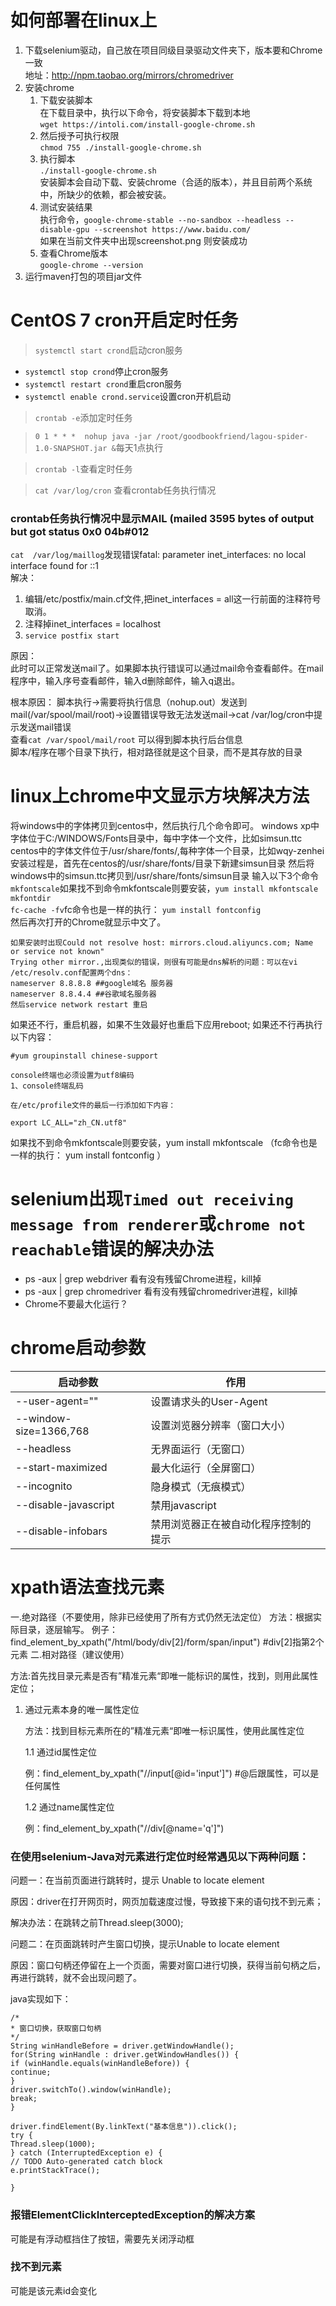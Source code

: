 # 如何部署在linux上 
1. 下载selenium驱动，自己放在项目同级目录驱动文件夹下，版本要和Chrome一致  
    地址：http://npm.taobao.org/mirrors/chromedriver  
2. 安装chrome  
    1. 下载安装脚本  
    在下载目录中，执行以下命令，将安装脚本下载到本地  
    `wget https://intoli.com/install-google-chrome.sh`  
    2. 然后授予可执行权限  
    `chmod 755 ./install-google-chrome.sh`  
    3. 执行脚本  
    `./install-google-chrome.sh`  
    安装脚本会自动下载、安装chrome（合适的版本），并且目前两个系统中，所缺少的依赖，都会被安装。  
    4. 测试安装结果  
    执行命令，`google-chrome-stable --no-sandbox --headless --disable-gpu --screenshot https://www.baidu.com/`  
    如果在当前文件夹中出现screenshot.png  则安装成功
    5. 查看Chrome版本  
    `google-chrome --version`  
3. 运行maven打包的项目jar文件
# CentOS 7 cron开启定时任务
> `systemctl start crond`启动cron服务   


- `systemctl stop crond`停止cron服务
- `systemctl restart crond`重启cron服务
- `systemctl enable crond.service`设置cron开机启动
> `crontab -e`添加定时任务  

> `0 1 * * *  nohup java -jar /root/goodbookfriend/lagou-spider-1.0-SNAPSHOT.jar &`每天1点执行  

> `crontab -l`查看定时任务

> `cat /var/log/cron` 查看crontab任务执行情况

### crontab任务执行情况中显示MAIL (mailed 3595 bytes of output but got status 0x0 04b#012  
`cat  /var/log/maillog`发现错误fatal: parameter inet_interfaces: no local interface found for ::1  
解决：  
1. 编辑/etc/postfix/main.cf文件,把inet_interfaces = all这一行前面的注释符号取消。
2. 注释掉inet_interfaces = localhost
3. `service postfix start`  

原因：  
此时可以正常发送mail了。如果脚本执行错误可以通过mail命令查看邮件。在mail程序中，输入序号查看邮件，输入d删除邮件，输入q退出。

根本原因：
脚本执行->需要将执行信息（nohup.out）发送到mail(/var/spool/mail/root)->设置错误导致无法发送mail->cat /var/log/cron中提示发送mail错误  
查看`cat /var/spool/mail/root` 可以得到脚本执行后台信息  
脚本/程序在哪个目录下执行，相对路径就是这个目录，而不是其存放的目录







# linux上chrome中文显示方块解决方法
将windows中的字体拷贝到centos中，然后执行几个命令即可。
windows xp中字体位于C:/WINDOWS/Fonts目录中，每中字体一个文件，比如simsun.ttc
centos中的字体文件位于/usr/share/fonts/,每种字体一个目录，比如wqy-zenhei
安装过程是，首先在centos的/usr/share/fonts/目录下新建simsun目录
然后将windows中的simsun.ttc拷贝到/usr/share/fonts/simsun目录
输入以下3个命令  
`mkfontscale`如果找不到命令mkfontscale则要安装，`yum install mkfontscale`  
`mkfontdir`  
`fc-cache -fv`fc命令也是一样的执行： `yum install fontconfig`   
然后再次打开的Chrome就显示中文了。 
```
如果安装时出现Could not resolve host: mirrors.cloud.aliyuncs.com; Name or service not known"
Trying other mirror.,出现类似的错误，则很有可能是dns解析的问题：可以在vi /etc/resolv.conf配置两个dns：
nameserver 8.8.8.8 ##google域名 服务器
nameserver 8.8.4.4 ##谷歌域名服务器  
然后service network restart 重启
```
如果还不行，重启机器，如果不生效最好也重启下应用reboot;
如果还不行再执行以下内容：
```$xslt
#yum groupinstall chinese-support
 
console终端也必须设置为utf8编码
1、console终端乱码
 
在/etc/profile文件的最后一行添加如下内容：
 
export LC_ALL="zh_CN.utf8"
```



如果找不到命令mkfontscale则要安装，yum install mkfontscale （fc命令也是一样的执行： yum install fontconfig ）
# selenium出现`Timed out receiving message from renderer`或`chrome not reachable`错误的解决办法
- ps -aux  | grep webdriver 看有没有残留Chrome进程，kill掉
- ps -aux  | grep chromedriver 看有没有残留chromedriver进程，kill掉
- Chrome不要最大化运行？
# chrome启动参数
|启动参数 |	作用|
|  ----  | ----  |
|--user-agent="" |	设置请求头的User-Agent|
|--window-size=1366,768 	|设置浏览器分辨率（窗口大小）|
|--headless |	无界面运行（无窗口）|
|--start-maximized |	最大化运行（全屏窗口）|
|--incognito |	隐身模式（无痕模式）|
|--disable-javascript 	|禁用javascript|
|--disable-infobars 	|禁用浏览器正在被自动化程序控制的提示|
# xpath语法查找元素
一.绝对路径（不要使用，除非已经使用了所有方式仍然无法定位）
方法：根据实际目录，逐层输写。
例子： find_element_by_xpath("/html/body/div[2]/form/span/input") #div[2]指第2个元素
二.相对路径（建议使用）

方法:首先找目录元素是否有”精准元素“即唯一能标识的属性，找到，则用此属性定位；

1. 通过元素本身的唯一属性定位

   方法：找到目标元素所在的”精准元素“即唯一标识属性，使用此属性定位

    1.1 通过id属性定位

      例：find_element_by_xpath("//input[@id='input']")        #@后跟属性，可以是任何属性

    1.2 通过name属性定位

      例：find_element_by_xpath("//div[@name='q']")
      
  

### 在使用selenium-Java对元素进行定位时经常遇见以下两种问题：

问题一：在当前页面进行跳转时，提示 Unable to locate element

原因：driver在打开网页时，网页加载速度过慢，导致接下来的语句找不到元素；

解决办法：在跳转之前Thread.sleep(3000);

问题二：在页面跳转时产生窗口切换，提示Unable to locate element

原因：窗口句柄还停留在上一个页面，需要对窗口进行切换，获得当前句柄之后，再进行跳转，就不会出现问题了。

java实现如下：
```
/*
* 窗口切换，获取窗口句柄
*/
String winHandleBefore = driver.getWindowHandle(); 
for(String winHandle : driver.getWindowHandles()) {
if (winHandle.equals(winHandleBefore)) {
continue;
}
driver.switchTo().window(winHandle); 
break;  
} 

driver.findElement(By.linkText("基本信息")).click();
try {
Thread.sleep(1000);
} catch (InterruptedException e) {
// TODO Auto-generated catch block
e.printStackTrace();

}
```

### 报错ElementClickInterceptedException的解决方案
可能是有浮动框挡住了按钮，需要先关闭浮动框

### 找不到元素
可能是该元素id会变化